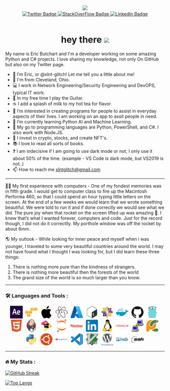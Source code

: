<div id="header" align="center">
  <img src="https://media0.giphy.com/media/ko7twHhomhk8E/200w.webp?cid=ecf05e47rywule65oqluxe8yjtycog2ok7ctoga3hrqvz28e&rid=200w.webp&ct=g" width="200"/>
</div>
  
<div id="badges" align="center">
  <a href="https://twitter.com/xlnt_glitch">
    <img src="https://img.shields.io/badge/Twitter-orange?style=for-the-badge&logo=twitter&logoColor=white" alt="Twitter Badge"/>
      </a>
  <a href="https://stackoverflow.com/users/14830756/eric-butchart">
    <img src="https://img.shields.io/badge/StackOverFlow-orange?style=for-the-badge&logo=stackoverflow&logoColor=white" alt="StackOverFlow Badge"/>
  </a>  
  <a href="">
    <img src="https://img.shields.io/badge/LinkedIn-orange?style=for-the-badge&logo=linkedin&logoColor=white" alt="LinkedIn Badge"/>
  </a>  
  </div>
  <div id="views" align="center">
  <img src="https://komarev.com/ghpvc/?username=xlnt-glitch&style=flat-square&color=orange" alt=""/>
  </div>
<h1 style="text-align: center;">hey there <img src="https://media.giphy.com/media/hvRJCLFzcasrR4ia7z/giphy.gif" width="30px" /></h1>


My name is Eric Butchart and I'm a developer working on some amazing Python and C# projects. I love sharing my knowledge, not only On GitHub but also on my Twitter page.

- 👋 I’m Eric, or @xlnt-glitch! Let me tell you a little about me!
- 📍 I'm from Cleveland, Ohio.
- 💻 I work in Network Engineering/Security Engineering and DevOPS, typical IT work.
- 🎸 In my free time I play the Guitar.
- ☕️ I add a splash of milk to my hot tea for flavor. 
- 👀 I’m interested in creating programs for people to assist in everyday aspects of their lives. I am working on an app to assit people in need.
- 🌱 I’m currently learning Python AI and Machine Learning.
- 💞️ My go to programming languages are Python, PowerShell, and C#. I also work with Node.JS. 
- 🔐 I invest in crypto, stocks, and create NFT's.
- 📚 I love to read all sorts of books.
- ❓ I am indecisive if I am going to use dark mode or not, I only use it about 50% of the time. (example - VS Code is dark mode, but VS2019 is not..)
- 📫 How to reach me xlntglitch@gmail.com
---
👨‍💻 My first experience with computers - One of my fondest memories was in fifth grade. I would get to computer class to fire up the Macintosh Performa 460, so that I could spend an hour typing little letters on the screen. At the end of a few weeks we would learn that we wrote something beautiful. We were told to run it and if done correctly we would see what we did. The pure joy when that rocket on the screen lifted up was amazing 🚀. I knew that’s what I wanted forever, computers and code. Just for the record though, I did not do it correctlly. My porthole window was off the rocket by about 6mm. 

🌎 My outlook - While looking for inner peace and myself when i was younger, I traveled to some very beautiful countries around the world. I may not have found what I thought I was looking for, but I did learn these three things: 
  1. There is nothing more pure than the kindness of strangers. 
  2. There is nothing more beautiful then the forests of the world 
  3. The grand size of the world is so much larger than you know.
---
### :hammer_and_wrench: Languages and Tools :
<div id="icons" align="center">
  <img src="https://github.com/devicons/devicon/blob/master/icons/aftereffects/aftereffects-plain.svg" title="AfterEffects" width="40" height="40"/>&nbsp;
  <img src="https://github.com/devicons/devicon/blob/master/icons/amazonwebservices/amazonwebservices-original.svg" title="AWS" width="40" height="40"/>&nbsp;   
  <img src="https://github.com/devicons/devicon/blob/master/icons/apple/apple-original.svg" title="Apple" width="40" height="40"/>&nbsp; 
  <img src="https://github.com/devicons/devicon/blob/master/icons/atom/atom-original.svg" title="Atom" width="40" height="40"/>&nbsp; 
  <img src="https://github.com/devicons/devicon/blob/master/icons/azure/azure-original.svg" title="Azure" width="40" height="40"/>&nbsp; 
  <img src="https://github.com/devicons/devicon/blob/master/icons/bash/bash-original.svg" title="Bash" width="40" height="40"/>&nbsp; 
  <img src="https://github.com/devicons/devicon/blob/master/icons/centos/centos-original.svg" title="CentOS" width="40" height="40"/>&nbsp; 
  <img src="https://github.com/devicons/devicon/blob/master/icons/docker/docker-plain.svg" title="Docker" width="40" height="40"/>&nbsp; 
  <img src="https://github.com/devicons/devicon/blob/master/icons/github/github-original.svg" title="GitHub" width="40" height="40"/>&nbsp; 
  <img src="https://github.com/devicons/devicon/blob/master/icons/go/go-original.svg" title="GO" width="40" height="40"/>&nbsp; 
  <img src="https://github.com/devicons/devicon/blob/master/icons/html5/html5-original.svg" title="HTML5" width="40" height="40"/>&nbsp; 
  <img src="https://github.com/devicons/devicon/blob/master/icons/jenkins/jenkins-original.svg" title="Jenkins" width="40" height="40"/>&nbsp; 
  <img src="https://github.com/devicons/devicon/blob/master/icons/jetbrains/jetbrains-original.svg" title="JetBrains" width="40" height="40"/>&nbsp; 
  <img src="https://github.com/devicons/devicon/blob/master/icons/jupyter/jupyter-original.svg" title="Jupyter" width="40" height="40"/>&nbsp; 
  <img src="https://github.com/devicons/devicon/blob/master/icons/knockout/knockout-plain-wordmark.svg" title="Knockout" width="40" height="40"/>&nbsp; 
  <img src="https://github.com/devicons/devicon/blob/master/icons/linkedin/linkedin-original.svg" title="LinkedIn" width="40" height="40"/>&nbsp; 
  <img src="https://github.com/devicons/devicon/blob/master/icons/linux/linux-original.svg" title="Linux" width="40" height="40"/>&nbsp; 
  <img src="https://github.com/devicons/devicon/blob/master/icons/oracle/oracle-original.svg" title="Oracle" width="40" height="40"/>&nbsp; 
  <img src="https://github.com/devicons/devicon/blob/master/icons/putty/putty-original.svg" title="Putty" width="40" height="40"/>&nbsp; 
  <img src="https://github.com/devicons/devicon/blob/master/icons/pycharm/pycharm-original.svg" title="Pycharm" width="40" height="40"/>&nbsp; 
  <img src="https://github.com/devicons/devicon/blob/master/icons/python/python-original.svg" title="Python" width="40" height="40"/>&nbsp; 
  <img src="https://github.com/devicons/devicon/blob/master/icons/ubuntu/ubuntu-plain.svg" title="Ubuntu" width="40" height="40"/>&nbsp; 
  <img src="https://github.com/devicons/devicon/blob/master/icons/visualstudio/visualstudio-plain-wordmark.svg" title="VisualStudio" width="40" height="40"/>&nbsp;
  <img src="https://github.com/devicons/devicon/blob/master/icons/vscode/vscode-original.svg" title="VSCode" width="40" height="40"/>&nbsp;
  <img src="https://github.com/devicons/devicon/blob/master/icons/vim/vim-original.svg" title="Vim" width="40" height="40"/>&nbsp;
  <img src="https://github.com/devicons/devicon/blob/master/icons/wordpress/wordpress-original.svg" title="Wordpress" width="40" height="40"/>&nbsp;
  <img src="https://github.com/devicons/devicon/blob/master/icons/trello/trello-plain-wordmark.svg" title="Trello" width="40" height="40"/>&nbsp;
  <img src="https://github.com/devicons/devicon/blob/master/icons/ssh/ssh-original-wordmark.svg" title="SSH" width="40" height="40"/>&nbsp;
  </div> 

---
### :fire: My Stats :

[![GitHub Streak](http://github-readme-streak-stats.herokuapp.com?user=xlnt-glitch&theme=tokyonight&hide_border=true&date_format=M%20j%5B%2C%20Y%5D)](https://git.io/streak-stats)

[![Top Langs](https://github-readme-stats.vercel.app/api/top-langs/?username=xlnt-glitch&layout=compact&theme=tokyonight)](https://github.com/anuraghazra/github-readme-stats)

<!---
xlnt-glitch/xlnt-glitch is a ✨ special ✨ repository because its `README.md` (this file) appears on your GitHub profile.
You can click the Preview link to take a look at your changes.
--->
